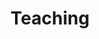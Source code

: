 ---
widget: portfolio
weight: 100
title: Teaching
subtitle:
content:
  filters:
    folders:
      - course
    kinds:
      - section
    exclude_tags:
      - preface

  filter_button:
    - name: All Courses
      tag: '.js-id-current, .js-id-previous'
    - name: Current Courses
      tag: current
    - name: Past Courses
      tag: previous
  filter_default: 0
design:
  columns: '1'
  view: masonry
  flip_alt_rows: false
---